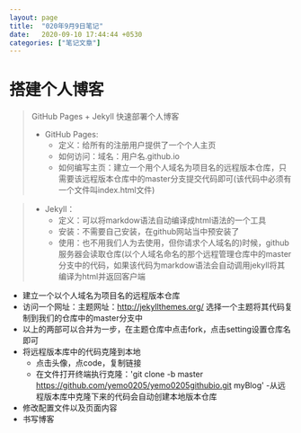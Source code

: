 ```yaml
---
layout: page
title:  "020年9月9日笔记"
date:   2020-09-10 17:44:44 +0530
categories: ["笔记文章"]
---
```

# 搭建个人博客

> GitHub Pages + Jekyll 快速部署个人博客
> - GitHub Pages:
>     - 定义：给所有的注册用户提供了一个个人主页
>     - 如何访问：域名：用户名.github.io
>     - 如何编写主页：建立一个用个人域名为项目名的远程版本仓库，只需要该远程版本仓库中的master分支提交代码即可(该代码中必须有一个文件叫index.html文件)

> - Jekyll：
>     - 定义：可以将markdow语法自动编译成html语法的一个工具
>     - 安装：不需要自己安装，在github网站当中预安装了
>     - 使用：也不用我们人为去使用，但你请求个人域名的)时候，github服务器会读取仓库(以个人域名命名的那个远程管理仓库中的master分支中的代码，如果该代码为markdow语法会自动调用jekyll将其编译为html并返回客户端

- 建立一个以个人域名为项目名的远程版本仓库
- 访问一个网址：主题网址：http://jekyllthemes.org/ 选择一个主题将其代码复制到我们的仓库中的master分支中
- 以上的两部可以合并为一步，在主题仓库中点击fork，点击setting设置仓库名即可
- 将远程版本库中的代码克隆到本地
    -   点击头像，点code，复制链接
    -   在文件打开终端执行克隆：'git clone -b master https://github.com/yemo0205/yemo0205githubio.git myBlog'
    -从远程版本库中克隆下来的代码会自动创建本地版本仓库
- 修改配置文件以及页面内容
- 书写博客